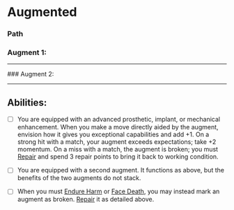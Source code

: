 # Augmented
### Path
### Augment 1:
<hr>
### Augment 2:
<hr>

## Abilities:
- [ ] You are equipped with an advanced prosthetic, implant, or mechanical enhancement. When you make a move directly aided by the augment, envision how it gives you exceptional capabilities and add +1. On a strong hit with a match, your augment exceeds expectations; take +2 momentum. On a miss with a match, the augment is broken; you must [Repair](Repair.md) and spend 3 repair points to bring it back to working condition.

- [ ] You are equipped with a second augment. It functions as above, but the benefits of the two augments do not stack.

- [ ] When you must [Endure Harm](Endure_Harm.md) or [Face Death](Face_Death.md), you may instead mark an augment as broken. [Repair](Repair.md) it as detailed above.

